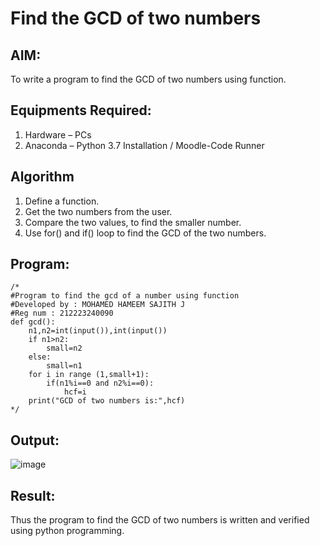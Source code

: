 # Find the GCD of two numbers

## AIM:
To write a program to find the GCD of two numbers using function.

## Equipments Required:
1. Hardware – PCs
2. Anaconda – Python 3.7 Installation / Moodle-Code Runner

## Algorithm
1. Define a function.
2. Get the two numbers from the user.
3. Compare the two values, to find the smaller number.
4. Use for() and if() loop to find the GCD of the two numbers.

## Program:
```
/*
#Program to find the gcd of a number using function
#Developed by : MOHAMED HAMEEM SAJITH J
#Reg num : 212223240090
def gcd():
    n1,n2=int(input()),int(input())
    if n1>n2:
        small=n2
    else:
        small=n1
    for i in range (1,small+1):
        if(n1%i==0 and n2%i==0):
            hcf=i
    print("GCD of two numbers is:",hcf) 
*/
```

## Output:

![image](https://github.com/Sajith7862/GCD-of-two-numbers/assets/145972360/d928a8af-419a-4777-adf7-fb0111eda430)

## Result:
Thus the program to find the GCD of two numbers is written and verified using python programming.
